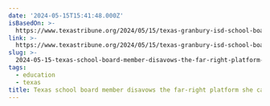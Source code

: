 ```yaml
---
date: '2024-05-15T15:41:48.000Z'
isBasedOn: >-
  https://www.texastribune.org/2024/05/15/texas-granbury-isd-school-board-courtney-gore/
link: >-
  https://www.texastribune.org/2024/05/15/texas-granbury-isd-school-board-courtney-gore/
slug: >-
  2024-05-15-texas-school-board-member-disavows-the-far-right-platform-she-campaigned-on
tags:
  - education
  - texas
title: Texas school board member disavows the far-right platform she campaigned on
---
```

 

